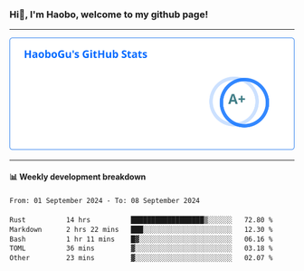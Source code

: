 <!--<h2 align="center"> Hi👋, I'm Haobo, welcome to my github page! </h2>-->
### Hi👋, I'm Haobo, welcome to my github page!
-------

<img href="https://github.com/HaoboGu" src="assets/stats.svg" alt="github stats" /> 

-------

#### 📊 **Weekly development breakdown**
<!--START_SECTION:waka-->

```txt
From: 01 September 2024 - To: 08 September 2024

Rust          14 hrs          ██████████████████▒░░░░░░   72.80 %
Markdown      2 hrs 22 mins   ███░░░░░░░░░░░░░░░░░░░░░░   12.30 %
Bash          1 hr 11 mins    █▓░░░░░░░░░░░░░░░░░░░░░░░   06.16 %
TOML          36 mins         ▓░░░░░░░░░░░░░░░░░░░░░░░░   03.18 %
Other         23 mins         ▓░░░░░░░░░░░░░░░░░░░░░░░░   02.07 %
```

<!--END_SECTION:waka-->
<!--
backup url: https://github-readme-status-dusky-ten.vercel.app/api?username=HaoboGu&count_private=true&show_icons=true&theme=transparent&border_color=2f80ed
-->
<!--
**HaoboGu/HaoboGu** is a ✨ _special_ ✨ repository because its `README.md` (this file) appears on your GitHub profile.

Here are some ideas to get you started:

- 🔭 I’m currently working on AI-assisted programming tools
- 🌱 I’m currently learning ...
- 👯 I’m looking to collaborate on ...
- 🤔 I’m looking for help with ...
- 💬 Ask me about ...
- 📫 How to reach me: ...
- 😄 Pronouns: ...
- ⚡ Fun fact: ...
-->

